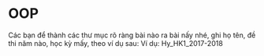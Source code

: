 # OOP

Các bạn để thành các thư mục rõ ràng bài nào ra bài nấy nhé, ghi họ tên, đề thi năm nào, học kỳ mấy, theo ví dụ sau:
Ví dụ: Hy_HK1_2017-2018

